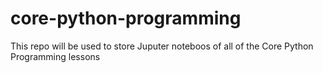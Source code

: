# core-python-programming
This repo will be used to store Juputer noteboos of all of the Core Python Programming lessons
